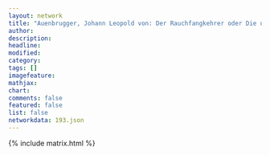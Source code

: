 ```yaml
---
layout: network
title: "Auenbrugger, Johann Leopold von: Der Rauchfangkehrer oder Die unentbehrlichen Verräther ihrer Herrschaften aus Eigennutz (1781)"
author:
description:
headline:
modified:
category:
tags: []
imagefeature: 
mathjax: 
chart: 
comments: false
featured: false
list: false
networkdata: 193.json
---
```

{% include matrix.html %}
